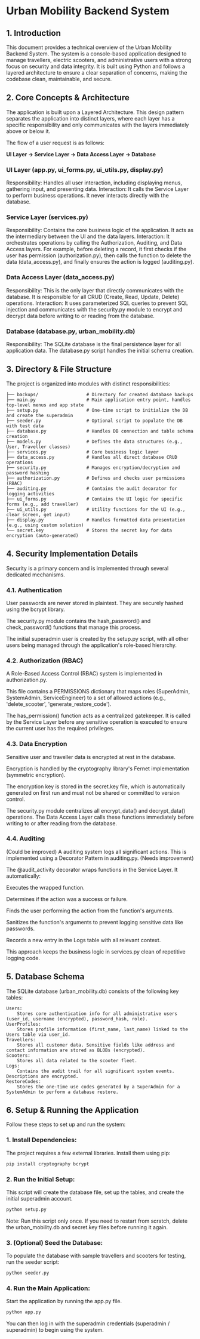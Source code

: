 # Urban Mobility Backend System
## 1. Introduction
This document provides a technical overview of the Urban Mobility Backend System. The system is a console-based application designed to manage travellers, electric scooters, and administrative users with a strong focus on security and data integrity. It is built using Python and follows a layered architecture to ensure a clear separation of concerns, making the codebase clean, maintainable, and secure.

## 2. Core Concepts & Architecture
The application is built upon a Layered Architecture. This design pattern separates the application into distinct layers, where each layer has a specific responsibility and only communicates with the layers immediately above or below it.

The flow of a user request is as follows:

**UI Layer -> Service Layer -> Data Access Layer -> Database**

### UI Layer (app.py, ui_forms.py, ui_utils.py, display.py)

Responsibility: Handles all user interaction, including displaying menus, gathering input, and presenting data.
Interaction: It calls the Service Layer to perform business operations. It never interacts directly with the database.

### Service Layer (services.py)

Responsibility: Contains the core business logic of the application. It acts as the intermediary between the UI and the data layers.
Interaction: It orchestrates operations by calling the Authorization, Auditing, and Data Access layers. For example, before deleting a record, it first checks if the user has permission (authorization.py), then calls the function to delete the data (data_access.py), and finally ensures the action is logged (auditing.py).

### Data Access Layer (data_access.py)

Responsibility: This is the only layer that directly communicates with the database. It is responsible for all CRUD (Create, Read, Update, Delete) operations.
Interaction: It uses parameterized SQL queries to prevent SQL injection and communicates with the security.py module to encrypt and decrypt data before writing to or reading from the database.

### Database (database.py, urban_mobility.db)

Responsibility: The SQLite database is the final persistence layer for all application data. The database.py script handles the initial schema creation.

## 3. Directory & File Structure
The project is organized into modules with distinct responsibilities:

```
├── backups/                  # Directory for created database backups
├── main.py                   # Main application entry point, handles top-level menus and app state
├── setup.py                  # One-time script to initialize the DB and create the superadmin
├── seeder.py                 # Optional script to populate the DB with test data
├── database.py               # Handles DB connection and table schema creation
├── models.py                 # Defines the data structures (e.g., User, Traveller classes)
├── services.py               # Core business logic layer
├── data_access.py            # Handles all direct database CRUD operations
├── security.py               # Manages encryption/decryption and password hashing
├── authorization.py          # Defines and checks user permissions (RBAC)
├── auditing.py               # Contains the audit decorator for logging activities
├── ui_forms.py               # Contains the UI logic for specific forms (e.g., add traveller)
├── ui_utils.py               # Utility functions for the UI (e.g., clear screen, get input)
├── display.py                # Handles formatted data presentation (e.g., using custom solution)
└── secret.key                # Stores the secret key for data encryption (auto-generated)
```

## 4. Security Implementation Details
Security is a primary concern and is implemented through several dedicated mechanisms.

### 4.1. Authentication
User passwords are never stored in plaintext. They are securely hashed using the bcrypt library.

The security.py module contains the hash_password() and check_password() functions that manage this process.

The initial superadmin user is created by the setup.py script, with all other users being managed through the application's role-based hierarchy.

### 4.2. Authorization (RBAC)
A Role-Based Access Control (RBAC) system is implemented in authorization.py.

This file contains a PERMISSIONS dictionary that maps roles (SuperAdmin, SystemAdmin, ServiceEngineer) to a set of allowed actions (e.g., 'delete_scooter', 'generate_restore_code').

The has_permission() function acts as a centralized gatekeeper. It is called by the Service Layer before any sensitive operation is executed to ensure the current user has the required privileges.

### 4.3. Data Encryption
Sensitive user and traveller data is encrypted at rest in the database.

Encryption is handled by the cryptography library's Fernet implementation (symmetric encryption).

The encryption key is stored in the secret.key file, which is automatically generated on first run and must not be shared or committed to version control.

The security.py module centralizes all encrypt_data() and decrypt_data() operations. The Data Access Layer calls these functions immediately before writing to or after reading from the database.

### 4.4. Auditing
(Could be improved)
A auditing system logs all significant actions. This is implemented using a Decorator Pattern in auditing.py. (Needs improvement)

The @audit_activity decorator wraps functions in the Service Layer. It automatically:

Executes the wrapped function.

Determines if the action was a success or failure.

Finds the user performing the action from the function's arguments.

Sanitizes the function's arguments to prevent logging sensitive data like passwords.

Records a new entry in the Logs table with all relevant context.

This approach keeps the business logic in services.py clean of repetitive logging code.

## 5. Database Schema
The SQLite database (urban_mobility.db) consists of the following key tables:
```
Users: 
    Stores core authentication info for all administrative users (user_id, username (encrypted), password_hash, role).
UserProfiles: 
    Stores profile information (first_name, last_name) linked to the Users table via user_id.
Travellers: 
    Stores all customer data. Sensitive fields like address and contact information are stored as BLOBs (encrypted).
Scooters: 
    Stores all data related to the scooter fleet.
Logs: 
    Contains the audit trail for all significant system events. Descriptions are encrypted. 
RestoreCodes: 
    Stores the one-time use codes generated by a SuperAdmin for a SystemAdmin to perform a database restore.
```

## 6. Setup & Running the Application
Follow these steps to set up and run the system:

### 1. Install Dependencies:
The project requires a few external libraries. Install them using pip:
```bash
pip install cryptography bcrypt
```

### 2. Run the Initial Setup:
This script will create the database file, set up the tables, and create the initial superadmin account.
```bash
python setup.py
```

Note: Run this script only once. If you need to restart from scratch, delete the urban_mobility.db and secret.key files before running it again.

### 3. (Optional) Seed the Database:
To populate the database with sample travellers and scooters for testing, run the seeder script:
```bash
python seeder.py
```

### 4. Run the Main Application:
Start the application by running the app.py file.
```bash
python app.py
```

You can then log in with the superadmin credentials (superadmin / superadmin) to begin using the system.